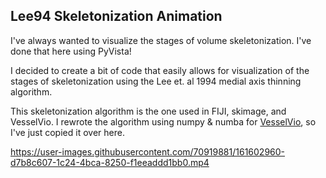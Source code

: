 ## Lee94 Skeletonization Animation
I've always wanted to visualize the stages of volume skeletonization. I've done that here using PyVista!

I decided to create a bit of code that easily allows for visualization of the stages of skeletonization using the Lee et. al 1994 medial axis thinning algorithm.

This skeletonization algorithm is the one used in FIJI, skimage, and VesselVio. I rewrote the algorithm using numpy & numba for [VesselVio](https://github.com/JacobBumgarner/VesselVio), so I've just copied it over here.

https://user-images.githubusercontent.com/70919881/161602960-d7b8c607-1c24-4bca-8250-f1eeaddd1bb0.mp4
